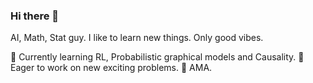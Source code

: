 ### Hi there 👋

AI, Math, Stat guy. I like to learn new things. Only good vibes.

🌱 Currently learning RL, Probabilistic graphical models and Causality.
👯 Eager to work on new exciting problems.
💬 AMA.
